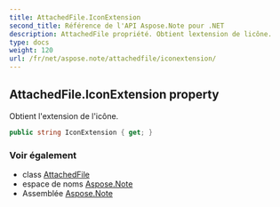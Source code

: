 ```yaml
---
title: AttachedFile.IconExtension
second_title: Référence de l'API Aspose.Note pour .NET
description: AttachedFile propriété. Obtient lextension de licône.
type: docs
weight: 120
url: /fr/net/aspose.note/attachedfile/iconextension/
---
```

## AttachedFile.IconExtension property

Obtient l'extension de l'icône.

```csharp
public string IconExtension { get; }
```

### Voir également

* class [AttachedFile](../)
* espace de noms [Aspose.Note](../../attachedfile/)
* Assemblée [Aspose.Note](../../../)


